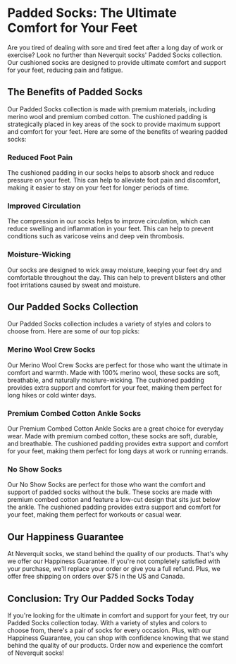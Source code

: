 # Padded Socks: The Ultimate Comfort for Your Feet

Are you tired of dealing with sore and tired feet after a long day of work or exercise? Look no further than Neverquit socks' Padded Socks collection. Our cushioned socks are designed to provide ultimate comfort and support for your feet, reducing pain and fatigue.

## The Benefits of Padded Socks

Our Padded Socks collection is made with premium materials, including merino wool and premium combed cotton. The cushioned padding is strategically placed in key areas of the sock to provide maximum support and comfort for your feet. Here are some of the benefits of wearing padded socks:

### Reduced Foot Pain

The cushioned padding in our socks helps to absorb shock and reduce pressure on your feet. This can help to alleviate foot pain and discomfort, making it easier to stay on your feet for longer periods of time.

### Improved Circulation

The compression in our socks helps to improve circulation, which can reduce swelling and inflammation in your feet. This can help to prevent conditions such as varicose veins and deep vein thrombosis.

### Moisture-Wicking

Our socks are designed to wick away moisture, keeping your feet dry and comfortable throughout the day. This can help to prevent blisters and other foot irritations caused by sweat and moisture.

## Our Padded Socks Collection

Our Padded Socks collection includes a variety of styles and colors to choose from. Here are some of our top picks:

### Merino Wool Crew Socks

Our Merino Wool Crew Socks are perfect for those who want the ultimate in comfort and warmth. Made with 100% merino wool, these socks are soft, breathable, and naturally moisture-wicking. The cushioned padding provides extra support and comfort for your feet, making them perfect for long hikes or cold winter days.

### Premium Combed Cotton Ankle Socks

Our Premium Combed Cotton Ankle Socks are a great choice for everyday wear. Made with premium combed cotton, these socks are soft, durable, and breathable. The cushioned padding provides extra support and comfort for your feet, making them perfect for long days at work or running errands.

### No Show Socks

Our No Show Socks are perfect for those who want the comfort and support of padded socks without the bulk. These socks are made with premium combed cotton and feature a low-cut design that sits just below the ankle. The cushioned padding provides extra support and comfort for your feet, making them perfect for workouts or casual wear.

## Our Happiness Guarantee

At Neverquit socks, we stand behind the quality of our products. That's why we offer our Happiness Guarantee. If you're not completely satisfied with your purchase, we'll replace your order or give you a full refund. Plus, we offer free shipping on orders over $75 in the US and Canada.

## Conclusion: Try Our Padded Socks Today

If you're looking for the ultimate in comfort and support for your feet, try our Padded Socks collection today. With a variety of styles and colors to choose from, there's a pair of socks for every occasion. Plus, with our Happiness Guarantee, you can shop with confidence knowing that we stand behind the quality of our products. Order now and experience the comfort of Neverquit socks!